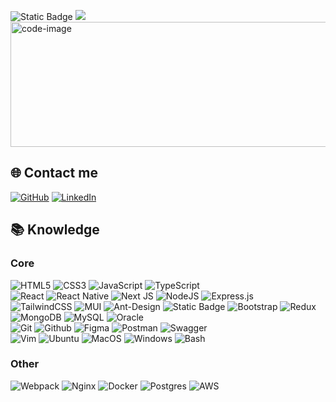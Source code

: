 ![Static Badge](https://img.shields.io/badge/software_developer-icon?style=for-the-badge&logo=codeium&logoColor=%23fff&color=%23000000) ![](https://komarev.com/ghpvc/?username=vogiadat)
<a href="#" target="_blank">
  <img src="gif/nerd.gif"  height="200" width="1200" alt="code-image" alt="rolledev-official" />
</a>

## 🌐️ Contact me 

[![GitHub](https://img.shields.io/badge/Gmail-D14836?style=for-the-badge&logo=gmail&logoColor=white)](mailto:vogiadat.work@gmail.com)
[![LinkedIn](https://img.shields.io/badge/LinkedIn-blue?style=for-the-badge&logo=linkedin&logoColor=white)](https://www.linkedin.com/in/vogiadat/)

## 📚 Knowledge 
### Core
 ![HTML5](https://img.shields.io/badge/html5-%23E34F26.svg?style=for-the-badge&logo=html5&logoColor=white) ![CSS3](https://img.shields.io/badge/css3-%231572B6.svg?style=for-the-badge&logo=css3&logoColor=white) ![JavaScript](https://img.shields.io/badge/javascript-%23323330.svg?style=for-the-badge&logo=javascript&logoColor=%23F7DF1E) ![TypeScript](https://img.shields.io/badge/typescript-%23007ACC.svg?style=for-the-badge&logo=typescript&logoColor=white)  
![React](https://img.shields.io/badge/react.js-%2320232a.svg?style=for-the-badge&logo=react&logoColor=%2361DAFB) 
![React Native](https://img.shields.io/badge/react_native-gray.svg?style=for-the-badge&logo=react&logoColor=%2361DAFB)
![Next JS](https://img.shields.io/badge/Next.js-black?style=for-the-badge&logo=next.js&logoColor=white) ![NodeJS](https://img.shields.io/badge/node.js-6DA55F?style=for-the-badge&logo=node.js&logoColor=white)
 ![Express.js](https://img.shields.io/badge/express.js-%23404d59.svg?style=for-the-badge&logo=express&logoColor=%2361DAFB)   
 ![TailwindCSS](https://img.shields.io/badge/tailwindcss-%2338B2AC.svg?style=for-the-badge&logo=tailwind-css&logoColor=white) ![MUI](https://img.shields.io/badge/MUI-%230081CB.svg?style=for-the-badge&logo=mui&logoColor=white) ![Ant-Design](https://img.shields.io/badge/-AntDesign-%230170FE?style=for-the-badge&logo=ant-design&logoColor=white) ![Static Badge](https://img.shields.io/badge/shadcnui-icon?style=for-the-badge&logo=shadcnui&logoColor=%23000000&color=%23f5f5f5) ![Bootstrap](https://img.shields.io/badge/bootstrap-%238511FA.svg?style=for-the-badge&logo=bootstrap&logoColor=white) ![Redux](https://img.shields.io/badge/redux-%23593d88.svg?style=for-the-badge&logo=redux&logoColor=white)   
 ![MongoDB](https://img.shields.io/badge/MongoDB-%234ea94b.svg?style=for-the-badge&logo=mongodb&logoColor=white) ![MySQL](https://img.shields.io/badge/mysql-%2300000f.svg?style=for-the-badge&logo=mysql&logoColor=white&color=%234479A1) ![Oracle](https://img.shields.io/badge/oracle-icon?style=for-the-badge&logo=oracle&logoColor=%23FFFFFF&color=%23F80000)  
 ![Git](https://img.shields.io/badge/git-icon?style=for-the-badge&logo=git&logoColor=%23FFFFFF&color=%23F05032)
![Github](https://img.shields.io/badge/github-121013?style=for-the-badge&logo=github&logoColor=white) ![Figma](https://img.shields.io/badge/figma-%23F24E1E.svg?style=for-the-badge&logo=figma&logoColor=white) ![Postman](https://img.shields.io/badge/Postman-FF6C37?style=for-the-badge&logo=postman&logoColor=white) ![Swagger](https://img.shields.io/badge/swagger-icon?style=for-the-badge&logo=swagger&logoColor=%2385EA2D&color=%23555555)    
![Vim](https://img.shields.io/badge/vim-icon?style=for-the-badge&logo=vim&logoColor=%23ffff&color=%23019733) ![Ubuntu](https://img.shields.io/badge/ubuntu-icon?style=for-the-badge&logo=ubuntu&logoColor=%23ffff&color=%23E95420) ![MacOS](https://img.shields.io/badge/MacOS-icon?style=for-the-badge&logo=apple&logoColor=%23ffff&color=%23000000) ![Windows](https://img.shields.io/badge/Windows-%230db7ed.svg?style=for-the-badge&logoColor=white) ![Bash](https://img.shields.io/badge/bash-icon?style=for-the-badge&logo=gnubash&logoColor=%234EAA25&color=%23f5f5f5)


### Other
 ![Webpack](https://img.shields.io/badge/webpack-%238DD6F9.svg?style=for-the-badge&logo=webpack&logoColor=black) ![Nginx](https://img.shields.io/badge/nginx-%23009639.svg?style=for-the-badge&logo=nginx&logoColor=white) ![Docker](https://img.shields.io/badge/docker-%230db7ed.svg?style=for-the-badge&logo=docker&logoColor=white) ![Postgres](https://img.shields.io/badge/postgres-%23316192.svg?style=for-the-badge&logo=postgresql&logoColor=white)  ![AWS](https://img.shields.io/badge/AWS-%23FF9900.svg?style=for-the-badge&logo=amazonwebservices&logoColor=white)
